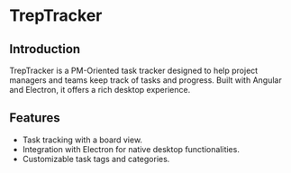 # TrepTracker

## Introduction
TrepTracker is a PM-Oriented task tracker designed to help project managers and teams keep track of tasks and progress. Built with Angular and Electron, it offers a rich desktop experience.

## Features
- Task tracking with a board view.
- Integration with Electron for native desktop functionalities.
- Customizable task tags and categories.